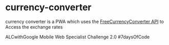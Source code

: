 # currency-converter

currency converter is a PWA which uses the [FreeCurrencyConverter API](https://free.currencyconverterapi.com/) to Access the exchange rates

ALCwithGoogle Mobile Web Specialist Challenge 2.0
#7daysOfCode

